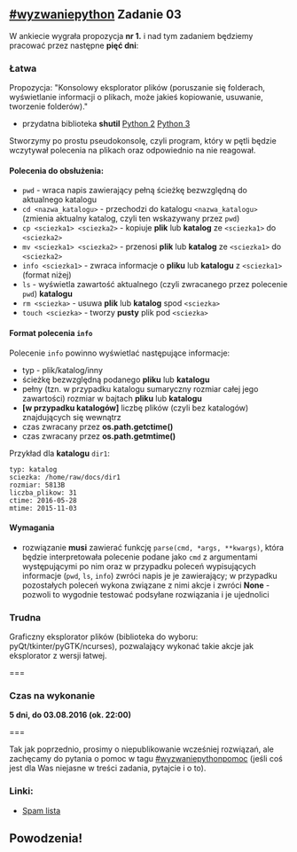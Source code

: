 ## [\#wyzwaniepython](http://www.wykop.pl/tag/wyzwaniepython/) Zadanie 03

W ankiecie wygrała propozycja **nr 1.** i nad tym zadaniem będziemy pracować przez
następne **pięć dni**:

### Łatwa
Propozycja:
"Konsolowy eksplorator plików (poruszanie się folderach,
wyświetlanie informacji o plikach, może jakieś kopiowanie, usuwanie,
tworzenie folderów)."

* przydatna biblioteka **shutil** [Python 2](https://docs.python.org/2.7/library/shutil.html) 
[Python 3](https://docs.python.org/3/library/shutil.html)

Stworzymy po prostu pseudokonsolę, czyli program, który w pętli będzie wczytywał polecenia
na plikach oraz odpowiednio na nie reagował.

#### Polecenia do obsłużenia:
 - `pwd` - wraca napis zawierający pełną ścieżkę bezwzględną do aktualnego katalogu
 - `cd <nazwa_katalogu>` - przechodzi do katalogu `<nazwa_katalogu>` (zmienia aktualny katalog,
czyli ten wskazywany przez `pwd`)
 - `cp <sciezka1> <sciezka2>` - kopiuje **plik** lub **katalog** ze `<sciezka1>` do `<sciezka2>`
 - `mv <sciezka1> <sciezka2>` - przenosi **plik** lub **katalog** ze `<sciezka1>` do `<sciezka2>`
 - `info <sciezka1>` - zwraca informacje o **pliku** lub **katalogu** z `<sciezka1>` (format niżej)
 - `ls` - wyświetla zawartość aktualnego (czyli zwracanego przez polecenie `pwd`) **katalogu**
 - `rm <sciezka>` - usuwa **plik** lub **katalog** spod `<sciezka>`
 - `touch <sciezka>` - tworzy **pusty** plik pod `<sciezka>`

#### Format polecenia `info`
Polecenie `info` powinno wyświetlać następujące informacje:
* typ - plik/katalog/inny
* ścieżkę bezwzględną podanego **pliku** lub **katalogu**
* pełny (tzn. w przypadku katalogu sumaryczny rozmiar całej jego zawartości) rozmiar w bajtach **pliku** lub **katalogu**
* **[w przypadku katalogów]** liczbę plików (czyli bez katalogów) znajdujących się wewnątrz
* czas zwracany przez **os.path.getctime()**
* czas zwracany przez **os.path.getmtime()**


Przykład dla **katalogu** `dir1`:
```
typ: katalog
sciezka: /home/raw/docs/dir1
rozmiar: 5813B
liczba_plikow: 31
ctime: 2016-05-28
mtime: 2015-11-03
```

#### Wymagania
 * rozwiązanie **musi** zawierać funkcję `parse(cmd, *args, **kwargs)`, która będzie interpretowała polecenie podane jako `cmd`
   z argumentami występującymi po nim oraz w przypadku poleceń wypisujących informacje (`pwd`, `ls`, `info`) zwróci napis je
   je zawierający; w przypadku pozostałych poleceń wykona związane z nimi akcje i zwróci **None** - pozwoli to wygodnie
   testować podsyłane rozwiązania i je ujednolici

### Trudna
Graficzny eksplorator plików (biblioteka do wyboru: pyQt/tkinter/pyGTK/ncurses), pozwalający wykonać takie akcje jak
eksplorator z wersji łatwej.

===

### Czas na wykonanie
**5 dni, do 03.08.2016 (ok. 22:00)**

===

Tak jak poprzednio, prosimy o niepublikowanie wcześniej rozwiązań, ale
zachęcamy do pytania o pomoc w tagu [#wyzwaniepythonpomoc](http://www.wykop.pl/tag/wyzwaniepythonpomoc/)
(jeśli coś jest dla Was niejasne w treści zadania, pytajcie i o to).

### Linki:
* [Spam lista](http://mirkolisty.pvu.pl/list/qIRpnpHg3WM8YOv5)

## Powodzenia!
